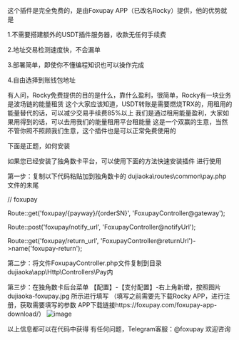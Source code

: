 这个插件是完全免费的，是由Foxupay APP（已改名Rocky）提供，他的优势就是

1.不需要搭建额外的USDT插件服务器，收款无任何手续费

2.地址交易检测速度快，不会漏单

3.部署简单，即使你不懂编程知识也可以操作完成

4.自由选择到账钱包地址

有人问，Rocky免费提供的目的是什么，靠什么盈利，很简单，Rocky有一块业务是波场链的能量租赁
这个大家应该知道，USDT转账是需要燃烧TRX的，用租用的能量替代的话，可以减少交易手续费85%以上
我们是通过租用能量盈利，大家如果用得到的话，可以去用我们的能量租用平台租能量
这是一个双赢的生意，当然不管你照不照顾我们生意，这个插件也是可以正常免费使用的

下面是正题，如何安装

如果您已经安装了独角数卡平台，可以使用下面的方法快速安装插件 进行使用

第一步：复制以下代码粘贴加到独角数卡的 dujiaoka\routes\common\pay.php文件的未尾

// foxupay

Route::get('foxupay/{payway}/{orderSN}', 'FoxupayController@gateway');

Route::post('foxupay/notify_url', 'FoxupayController@notifyUrl');

Route::get('foxupay/return_url', 'FoxupayController@returnUrl')->name('foxupay-return');



第二步：将文件FoxupayController.php文件复制到目录dujiaoka\app\Http\Controllers\Pay内

第三步：在独角数卡后台菜单 【配置】-【支付配置】-右上角新增，按照图片 dujiaoka-foxupay.jpg 所示进行填写
（填写之前需要先下载Rocky APP，进行注册，获取需要填写的参数
APP下载链接https://foxupay.com/foxupay-app-download/）
![image](https://github.com/user-attachments/assets/bb71efaa-34b7-45e1-a2aa-3a674b63de85)


以上信息都可以在代码中获得
有任何问题，Telegram客服：@foxupay 欢迎咨询
